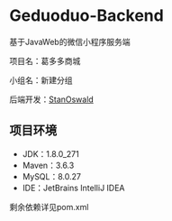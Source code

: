 # Geduoduo-Backend
基于JavaWeb的微信小程序服务端

项目名：葛多多商城

小组名：新建分组

后端开发：[StanOswald](https://github.com/StanOswald)

## 项目环境
- JDK：1.8.0_271
- Maven：3.6.3
- MySQL：8.0.27
- IDE：JetBrains IntelliJ IDEA

剩余依赖详见pom.xml
